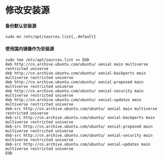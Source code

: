 # 修改安装源


#### 备份默认安装源

	sudo mv /etc/apt/sources.list{,.default}
	
#### 使用国内镜像作为安装源

	sudo tee /etc/apt/sources.list << EOD
	deb http://cn.archive.ubuntu.com/ubuntu/ xenial main multiverse restricted universe
	deb http://cn.archive.ubuntu.com/ubuntu/ xenial-backports main multiverse restricted universe
	deb http://cn.archive.ubuntu.com/ubuntu/ xenial-proposed main multiverse restricted universe
	deb http://cn.archive.ubuntu.com/ubuntu/ xenial-security main multiverse restricted universe
	deb http://cn.archive.ubuntu.com/ubuntu/ xenial-updates main multiverse restricted universe
	deb-src http://cn.archive.ubuntu.com/ubuntu/ xenial main multiverse restricted universe
	deb-src http://cn.archive.ubuntu.com/ubuntu/ xenial-backports main multiverse restricted universe
	deb-src http://cn.archive.ubuntu.com/ubuntu/ xenial-proposed main multiverse restricted universe
	deb-src http://cn.archive.ubuntu.com/ubuntu/ xenial-security main multiverse restricted universe
	deb-src http://cn.archive.ubuntu.com/ubuntu/ xenial-updates main multiverse restricted universe
	EOD